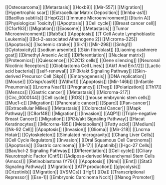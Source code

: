 [[Osteosarcoma]]
[[Metastasis]]
[[Hoxb9]]
[[Mir-557]]
[[Migration]]
[[Hypertrophic scar]]
[[Extracellular Matrix Deposition]]
[[Inhba-as1]]
[[Bacillus subtilis]]
[[HepG2]]
[[Immune Microenvironment]]
[[Iturin A]]
[[Physiological Toxicity]]
[[Apoptosis]]
[[Cell cycle]]
[[Breast cancer cell]]
[[C1orf63]]
[[Migration]]
[[Exosome]]
[[Metastasis]]
[[Tumor Microenvironment]]
[[Rab5a]]
[[Apoptosis]]
[[T Cell Acute Lymphoblastic Leukemia]]
[[Bcl-2-associated Athanogene 2]]
[[Microrna-325]]
[[Apoptosis]]
[[Ischemic stroke]]
[[Sik1]]
[[Mir-298]]
[[Snhg1]]
[[Cytotoxicity]]
[[sodium arsenite]]
[[Skin fibroblast]]
[[Liaoning cashmere goat]]
[[Dimethyl Arsenic Acid]]
[[Differentiation]]
[[Nuclear matrix]]
[[Proteomics]]
[[Quiescence]]
[[C2C12 cells]]
[[Gene silencing]]
[[Neuronal Nicotinic Receptors]]
[[Glioblastoma Cell Lines]]
[[Akt1 And Erk1/2]]
[[Lactic acid bacteria]]
[[self-renewal]]
[[Pi3k/akt Signaling Pathway]]
[[Skin-derived Precursor Cell (Skp)]]
[[Embryogenesis]]
[[DNA replication]]
[[Mouse]]
[[Crispr/cas9]]
[[Wdhd1]]
[[Apoptosis]]
[[Mir-146b]]
[[Infantile Pneumonia]]
[[Lncrna Neat1]]
[[Pregnancy]]
[[Treg]]
[[Polarization]]
[[Th17]]
[[Menscs]]
[[Gastric cancer]]
[[Metastasis]]
[[Microrna-217]]
[[Circ_0000144]]
[[Cell cycle]]
[[ROS]]
[[mouse embryonic stem cells]]
[[Muc1-c]]
[[Migration]]
[[Pancreatic cancer]]
[[Sparc]]
[[Pan-cancer]]
[[Extracellular Milieu]]
[[Metastasis]]
[[Colorectal Cancer]]
[[Mapk Pathway]]
[[C8orf48]]
[[Migration]]
[[Invasion]]
[[AQP1]]
[[Triple-negative Breast Cancer]]
[[Migration]]
[[Pi3k/akt Signaling Pathway]]
[[Hacat Keratinocytes]]
[[Microrna-185]]
[[Metabolism]]
[[Fatty acid]]
[[Medium]]
[[Nk-92 Cell]]
[[Apoptosis]]
[[Invasion]]
[[Glioma]]
[[Mir-218]]
[[Lncrna Hotair]]
[[Cytoskeleton]]
[[Simulated microgravity]]
[[Chang Liver Cells]]
[[Cell Cycle Regulators]]
[[Invasion]]
[[Oral Squamous Cell Carcinoma]]
[[Apoptosis]]
[[Gastric carcinoma]]
[[Il-17]]
[[Apatinib]]
[[Hgc-27 Cells]]
[[Bax/bcl-2 Signaling Pathway]]
[[Differentiation]]
[[Cell cycle]]
[[Ciliary Neurotrophic Factor (Cntf)]]
[[Adipose-derived Mesenchymal Stem Cells (Amscs)]]
[[Retinoblastoma (Y79)]]
[[Apoptosis]]
[[Nmi]]
[[Emt]]
[[Stat3 Signaling Pathway]]
[[Migration]]
[[ATP production]]
[[glycolysis]]
[[Crizotinib]]
[[Migration]]
[[VSMCs]]
[[Hgf]]
[[Oa]]
[[Transcriptional Repressor]]
[[Ese-1]]
[[Embryonic Carcinoma Nccit]]
[[Nanog Promoter]]
